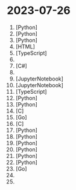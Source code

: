 # 2023-07-26

1. [](https://github.comundefined "Inference Llama 2 in one file of pure C") [Python]
2. [](https://github.comundefined "Run Llama 2 locally with gradio UI on GPU or CPU from anywhere (Linux/Windows/Mac). Supporting Llama-2-7B/13B/70B with 8-bit, 4-bit. Supporting GPU inference (6 GB VRAM) and CPU inference.") [Python]
3. [](https://github.comundefined "Chat with your documents on your local device using GPT models. No data leaves your device and 100% private.") [Python]
4. [](https://github.comundefined "12 weeks, 26 lessons, 52 quizzes, classic Machine Learning for all") [HTML]
5. [](https://github.comundefined "TypeChat is a library that makes it easy to build natural language interfaces using types.") [TypeScript]
6. [](https://github.comundefined "Official Pytorch Implementation for TokenFlow: Consistent Diffusion Features for Consistent Video Editing presenting TokenFlow") 
7. [](https://github.comundefined "https://youtu.be/iScy18pVR58") [C#]
8. [](https://github.comundefined "👩🏿‍💻👨🏾‍💻👩🏼‍💻👨🏽‍💻👩🏻‍💻中国独立开发者项目列表 -- 分享大家都在做什么") 
9. [](https://github.comundefined "InvokeAI is a leading creative engine for Stable Diffusion models, empowering professionals, artists, and enthusiasts to generate and create visual media using the latest AI-driven technologies. The solution offers an industry leading WebUI, supports terminal use through a CLI, and serves as the foundation for multiple commercial products.") [JupyterNotebook]
10. [](https://github.comundefined "A colab gradio web UI for running Large Language Models") [JupyterNotebook]
11. [](https://github.comundefined "🔥 🔥 🔥 Open Source JIRA, Linear and Height Alternative. Plane helps you track your issues, epics, and product roadmaps in the simplest way possible.") [TypeScript]
12. [](https://github.comundefined "The simplest, fastest repository for training/finetuning medium-sized GPTs.") [Python]
13. [](https://github.comundefined "Meta-Transformer for Unified Multimodal Learning") [Python]
14. [](https://github.comundefined "kfd, short for kernel file descriptor, is a project to read and write kernel memory on Apple devices.") [C]
15. [](https://github.comundefined "A bot for r/place that doesn't use the api") [Go]
16. [](https://github.comundefined "") [C]
17. [](https://github.comundefined "🚀🎬 ShortGPT - Experimental AI framework for automated short/video content creation.") [Python]
18. [](https://github.comundefined "开源社区第一个能下载、能运行的中文 LLaMA2 模型！") [Python]
19. [](https://github.comundefined "Python package for easily interfacing with chat apps, with robust features and minimal code complexity.") [Python]
20. [](https://github.comundefined "An implementation of Retentive Network: A Successor to Transformer for Large Language Models") [Python]
21. [](https://github.comundefined "Running Llama 2 and other Open-Source LLMs on CPU Inference Locally for Document Q&A") [Python]
22. [](https://github.comundefined "Llama中文社区，最好的中文Llama大模型，完全开源可商用") [Python]
23. [](https://github.comundefined "💥 A Lodash-style Go library based on Go 1.18+ Generics (map, filter, contains, find...)") [Go]
24. [](https://github.comundefined "") 
25. [](https://github.comundefined "Master programming by recreating your favorite technologies from scratch.") 
